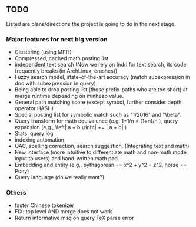 ## TODO
Listed are plans/directions the project is going to do
in the next stage.

### Major features for next big version
* Clustering (using MPI?)
* Compressed, cached math posting list
* independent text search (Now we rely on Indri for text search, its code frequently breaks (in ArchLinux, crashes))
* Fuzzy search model, state-of-the-art accuracy (match subexpression in doc with subexpression in query)
* Being able to drop posting list (those prefix-paths who are too short) at merge runtime depeading on minheap value.
* General path matching score (except symbol, further consider depth, operator HASH)
* Special posting list for symbolic match such as "1/2016" and "\beta".
* Query transform for math equivalence (e.g. 1+1/n = (1+n)/n ), query expansion (e.g., \left| a + b \right| += | a + b| )
* Stats, query log
* indexing automation
* QAC, spelling correction, search suggestion. (Integrating text and math)
* New interface (more intuitive to differentiate math and non-math mode input to users) and hand-written math pad.
* Embedding and entity (e.g., pythagorean == x^2 + y^2 = z^2, horse == Pony)
* Query language (do we really want?)

### Others
* faster Chinese tokenizer
* FIX: top level AND merge does not work
* Return informative msg on query TeX parse error
